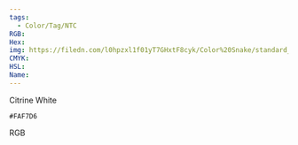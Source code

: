 ```yaml
---
tags:
  - Color/Tag/NTC
RGB:
Hex:
img: https://filedn.com/l0hpzxl1f01yT7GHxtF8cyk/Color%20Snake/standard_csv_to_svg/FAF7D6.svg
CMYK:
HSL:
Name:
---
```

Citrine White
```palette
#FAF7D6
```
RGB
